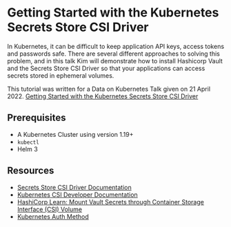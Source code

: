 # Getting Started with the Kubernetes Secrets Store CSI Driver

In Kubernetes, it can be difficult to keep application API keys, access tokens and passwords safe. There are several different approaches to solving this problem, and in this talk Kim will demonstrate how to install Hashicorp Vault and the Secrets Store CSI Driver so that your applications can access secrets stored in ephemeral volumes.

This tutorial was written for a Data on Kubernetes Talk given on 21 April 2022. [Getting Started with the Kubernetes Secrets Store CSI Driver](https://www.meetup.com/Data-on-Kubernetes-community/events/285208289/)

## Prerequisites 
- A Kubernetes Cluster using version 1.19+
- `kubectl` 
- Helm 3 

## Resources 
- [Secrets Store CSI Driver Documentation](https://secrets-store-csi-driver.sigs.k8s.io/introduction.html)
- [Kubernetes CSI Developer Documentation](https://kubernetes-csi.github.io/docs/ephemeral-local-volumes.html)
- [HashiCorp Learn: Mount Vault Secrets through Container Storage Interface (CSI) Volume](https://learn.hashicorp.com/tutorials/vault/kubernetes-secret-store-driver)
- [Kubernetes Auth Method](https://www.vaultproject.io/docs/auth/kubernetes)




